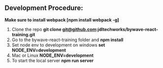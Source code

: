 ## Development Procedure:

__Make sure to install webpack [npm install webpack -g]__

1. Clone the repo __git clone git@github.com:jdltechworks/bywave-react-training.git__
2. Go to the bywave-react-training folder and __npm install__
3. Set node env to development on windows __set NODE_ENV=development__
3. Mac or Linux __NODE_ENV=development__
4. To start the local server __npm run server__
